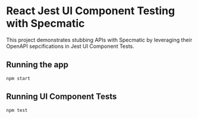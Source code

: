 # React Jest UI Component Testing with Specmatic
This project demonstrates stubbing APIs with Specmatic by leveraging their OpenAPI sepcifications in Jest UI Component Tests.

## Running the app
```npm start```

## Running UI Component Tests
```npm test``` 
